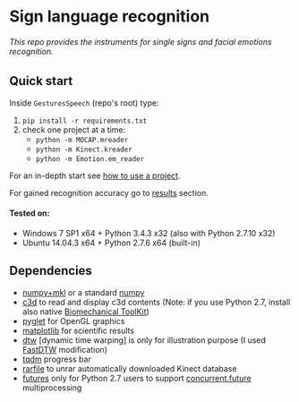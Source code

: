 # Sign language recognition

###### This repo provides the instruments for single signs and facial emotions recognition.


## Quick start

Inside `GesturesSpeech` (repo's root) type:

1. `pip install -r requirements.txt`
2. check one project at a time:
	* `python -m MOCAP.mreader`
	* `python -m Kinect.kreader`
	* `python -m Emotion.em_reader`

For an in-depth start see [how to use a project](how-to-use.md).

For gained recognition accuracy go to [results](results) section. 

#### Tested on:
* Windows 7 SP1 x64 + Python 3.4.3 x32 (also with Python 2.7.10 x32)
* Ubuntu 14.04.3 x64 + Python 2.7.6 x64 (built-in)

## Dependencies

*   [numpy+mkl](http://www.lfd.uci.edu/~gohlke/pythonlibs/#numpy) or a standard [numpy](http://www.numpy.org/)
*   [c3d](https://github.com/EmbodiedCognition/py-c3d) to read and display c3d contents (Note: if you use Python 2.7, install also native [Biomechanical ToolKit](https://code.google.com/p/b-tk/downloads/list))
*   [pyglet](http://pyglet.readthedocs.org) for OpenGL graphics
*   [matplotlib](http://sourceforge.net/projects/matplotlib) for scientific results
*   [dtw](https://pypi.python.org/pypi/dtw) [dynamic time warping] is only for illustration purpose (I used [FastDTW](https://github.com/slaypni/fastdtw) modification)
*   [tqdm](https://github.com/tqdm/tqdm) progress bar
*   [rarfile](https://github.com/markokr/rarfile) to unrar automatically downloaded Kinect database
*   [futures](https://pypi.python.org/pypi/futures) only for Python 2.7 users to support [concurrent.future](https://docs.python.org/3.4/library/concurrent.futures.html) multiprocessing